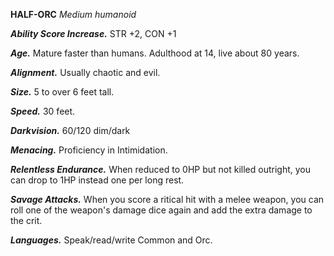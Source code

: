 __**HALF-ORC**__
*Medium humanoid*

***Ability Score Increase.***
STR +2, CON +1

***Age.***
Mature faster than humans. Adulthood at 14, live about 80 years.

***Alignment.***
Usually chaotic and evil.

***Size.***
5 to over 6 feet tall.

***Speed.***
30 feet.

***Darkvision.***
60/120 dim/dark

***Menacing.***
Proficiency in Intimidation.

***Relentless Endurance.***
When reduced to 0HP but not killed outright, you can drop to 1HP instead one per long rest.

***Savage Attacks.***
When you score a ritical hit with a melee weapon, you can roll one of the weapon's damage dice again and add the extra damage to the crit.

***Languages.***
Speak/read/write Common and Orc. 